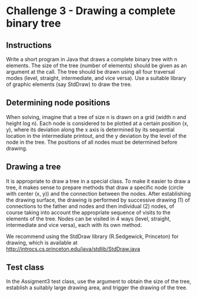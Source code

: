 # Challenge 3 - Drawing a complete binary tree
## Instructions
Write a short program in Java that draws a complete binary tree with n elements. The size of the tree (number of elements) should be given as an argument at the call. The tree should be drawn using all four traversal modes (level, straight, intermediate, and vice versa). Use a suitable library of graphic elements (say StdDraw) to draw the tree.

## Determining node positions
When solving, imagine that a tree of size n is drawn on a grid (width n and height log n). Each node is considered to be plotted at a certain position (x, y), where its deviation along the x axis is determined by its sequential location in the intermediate printout, and the y deviation by the level of the node in the tree. The positions of all nodes must be determined before drawing.

## Drawing a tree
It is appropriate to draw a tree in a special class. To make it easier to draw a tree, it makes sense to prepare methods that draw a specific node (circle with center (x, y)) and the connection between the nodes. After establishing the drawing surface, the drawing is performed by successive drawing (1) of connections to the father and nodes and then individual (2) nodes, of course taking into account the appropriate sequence of visits to the elements of the tree. Nodes can be visited in 4 ways (level, straight, intermediate and vice versa), each with its own method.  

We recommend using the StdDraw library (R.Sedgewick, Princeton) for drawing, which is available at http://introcs.cs.princeton.edu/java/stdlib/StdDraw.java

## Test class
In the Assigment3 test class, use the argument to obtain the size of the tree, establish a suitably large drawing area, and trigger the drawing of the tree.
